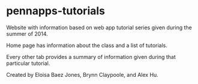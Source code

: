 pennapps-tutorials
==================

Website with information based on web app tutorial series given during the summer of 2014.

Home page has information about the class and a list of tutorials.

Every other tab provides a summary of information given during that particular tutorial.

Created by Eloisa Baez Jones, Brynn Claypoole, and Alex Hu.